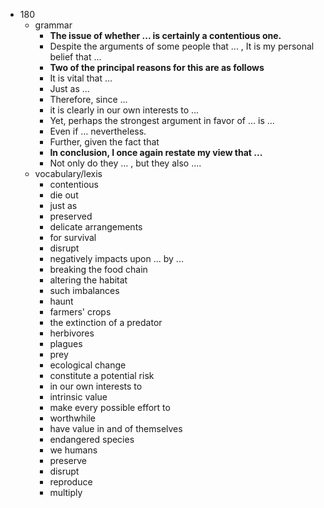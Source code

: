  - 180
    - grammar
        - <b>The issue of whether ... is certainly a contentious one.</b> 
        - Despite the arguments of some people that ... , It is my personal belief that ...
        - <b>Two of the principal reasons for this are as follows</b>
        - It is vital that ...
        - Just as ...
        - Therefore, since ...
        - it is clearly in our own interests to ...
        - Yet, perhaps the strongest argument in favor of ... is ...
        - Even if ... nevertheless.
        - Further, given the fact that 
        - <b>In conclusion, I once again restate my view that ...</b>
        - Not only do they ... , but they also ....
    - vocabulary/lexis
        - contentious
        - die out
        - just as
        - preserved
        - delicate arrangements
        - for survival
        - disrupt
        - negatively impacts upon ... by ...
        - breaking the food chain
        - altering the habitat
        - such imbalances 
        - haunt
        - farmers' crops
        - the extinction of a predator
        - herbivores
        - plagues
        - prey
        - ecological change
        - constitute a potential risk
        - in our own interests to
        - intrinsic value
        - make every possible effort to 
        - worthwhile
        - have value in and of themselves
        - endangered species
        - we humans
        - preserve
        - disrupt
        - reproduce
        - multiply
        